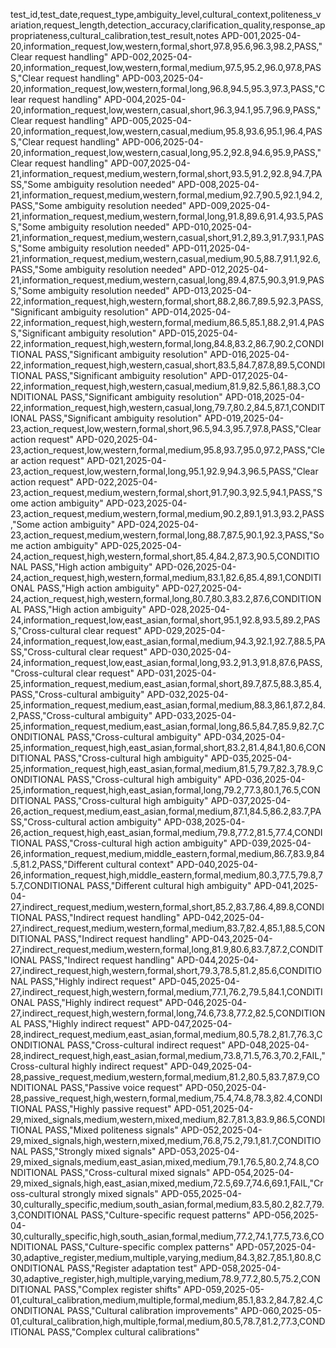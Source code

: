 test_id,test_date,request_type,ambiguity_level,cultural_context,politeness_variation,request_length,detection_accuracy,clarification_quality,response_appropriateness,cultural_calibration,test_result,notes
APD-001,2025-04-20,information_request,low,western,formal,short,97.8,95.6,96.3,98.2,PASS,"Clear request handling"
APD-002,2025-04-20,information_request,low,western,formal,medium,97.5,95.2,96.0,97.8,PASS,"Clear request handling"
APD-003,2025-04-20,information_request,low,western,formal,long,96.8,94.5,95.3,97.3,PASS,"Clear request handling"
APD-004,2025-04-20,information_request,low,western,casual,short,96.3,94.1,95.7,96.9,PASS,"Clear request handling"
APD-005,2025-04-20,information_request,low,western,casual,medium,95.8,93.6,95.1,96.4,PASS,"Clear request handling"
APD-006,2025-04-20,information_request,low,western,casual,long,95.2,92.8,94.6,95.9,PASS,"Clear request handling"
APD-007,2025-04-21,information_request,medium,western,formal,short,93.5,91.2,92.8,94.7,PASS,"Some ambiguity resolution needed"
APD-008,2025-04-21,information_request,medium,western,formal,medium,92.7,90.5,92.1,94.2,PASS,"Some ambiguity resolution needed"
APD-009,2025-04-21,information_request,medium,western,formal,long,91.8,89.6,91.4,93.5,PASS,"Some ambiguity resolution needed"
APD-010,2025-04-21,information_request,medium,western,casual,short,91.2,89.3,91.7,93.1,PASS,"Some ambiguity resolution needed"
APD-011,2025-04-21,information_request,medium,western,casual,medium,90.5,88.7,91.1,92.6,PASS,"Some ambiguity resolution needed"
APD-012,2025-04-21,information_request,medium,western,casual,long,89.4,87.5,90.3,91.9,PASS,"Some ambiguity resolution needed"
APD-013,2025-04-22,information_request,high,western,formal,short,88.2,86.7,89.5,92.3,PASS,"Significant ambiguity resolution"
APD-014,2025-04-22,information_request,high,western,formal,medium,86.5,85.1,88.2,91.4,PASS,"Significant ambiguity resolution"
APD-015,2025-04-22,information_request,high,western,formal,long,84.8,83.2,86.7,90.2,CONDITIONAL PASS,"Significant ambiguity resolution"
APD-016,2025-04-22,information_request,high,western,casual,short,83.5,84.7,87.8,89.5,CONDITIONAL PASS,"Significant ambiguity resolution"
APD-017,2025-04-22,information_request,high,western,casual,medium,81.9,82.5,86.1,88.3,CONDITIONAL PASS,"Significant ambiguity resolution"
APD-018,2025-04-22,information_request,high,western,casual,long,79.7,80.2,84.5,87.1,CONDITIONAL PASS,"Significant ambiguity resolution"
APD-019,2025-04-23,action_request,low,western,formal,short,96.5,94.3,95.7,97.8,PASS,"Clear action request"
APD-020,2025-04-23,action_request,low,western,formal,medium,95.8,93.7,95.0,97.2,PASS,"Clear action request"
APD-021,2025-04-23,action_request,low,western,formal,long,95.1,92.9,94.3,96.5,PASS,"Clear action request"
APD-022,2025-04-23,action_request,medium,western,formal,short,91.7,90.3,92.5,94.1,PASS,"Some action ambiguity"
APD-023,2025-04-23,action_request,medium,western,formal,medium,90.2,89.1,91.3,93.2,PASS,"Some action ambiguity"
APD-024,2025-04-23,action_request,medium,western,formal,long,88.7,87.5,90.1,92.3,PASS,"Some action ambiguity"
APD-025,2025-04-24,action_request,high,western,formal,short,85.4,84.2,87.3,90.5,CONDITIONAL PASS,"High action ambiguity"
APD-026,2025-04-24,action_request,high,western,formal,medium,83.1,82.6,85.4,89.1,CONDITIONAL PASS,"High action ambiguity"
APD-027,2025-04-24,action_request,high,western,formal,long,80.7,80.3,83.2,87.6,CONDITIONAL PASS,"High action ambiguity"
APD-028,2025-04-24,information_request,low,east_asian,formal,short,95.1,92.8,93.5,89.2,PASS,"Cross-cultural clear request"
APD-029,2025-04-24,information_request,low,east_asian,formal,medium,94.3,92.1,92.7,88.5,PASS,"Cross-cultural clear request"
APD-030,2025-04-24,information_request,low,east_asian,formal,long,93.2,91.3,91.8,87.6,PASS,"Cross-cultural clear request"
APD-031,2025-04-25,information_request,medium,east_asian,formal,short,89.7,87.5,88.3,85.4,PASS,"Cross-cultural ambiguity"
APD-032,2025-04-25,information_request,medium,east_asian,formal,medium,88.3,86.1,87.2,84.2,PASS,"Cross-cultural ambiguity"
APD-033,2025-04-25,information_request,medium,east_asian,formal,long,86.5,84.7,85.9,82.7,CONDITIONAL PASS,"Cross-cultural ambiguity"
APD-034,2025-04-25,information_request,high,east_asian,formal,short,83.2,81.4,84.1,80.6,CONDITIONAL PASS,"Cross-cultural high ambiguity"
APD-035,2025-04-25,information_request,high,east_asian,formal,medium,81.5,79.7,82.3,78.9,CONDITIONAL PASS,"Cross-cultural high ambiguity"
APD-036,2025-04-25,information_request,high,east_asian,formal,long,79.2,77.3,80.1,76.5,CONDITIONAL PASS,"Cross-cultural high ambiguity"
APD-037,2025-04-26,action_request,medium,east_asian,formal,medium,87.1,84.5,86.2,83.7,PASS,"Cross-cultural action ambiguity"
APD-038,2025-04-26,action_request,high,east_asian,formal,medium,79.8,77.2,81.5,77.4,CONDITIONAL PASS,"Cross-cultural high action ambiguity"
APD-039,2025-04-26,information_request,medium,middle_eastern,formal,medium,86.7,83.9,84.5,81.2,PASS,"Different cultural context"
APD-040,2025-04-26,information_request,high,middle_eastern,formal,medium,80.3,77.5,79.8,75.7,CONDITIONAL PASS,"Different cultural high ambiguity"
APD-041,2025-04-27,indirect_request,medium,western,formal,short,85.2,83.7,86.4,89.8,CONDITIONAL PASS,"Indirect request handling"
APD-042,2025-04-27,indirect_request,medium,western,formal,medium,83.7,82.4,85.1,88.5,CONDITIONAL PASS,"Indirect request handling"
APD-043,2025-04-27,indirect_request,medium,western,formal,long,81.9,80.6,83.7,87.2,CONDITIONAL PASS,"Indirect request handling"
APD-044,2025-04-27,indirect_request,high,western,formal,short,79.3,78.5,81.2,85.6,CONDITIONAL PASS,"Highly indirect request"
APD-045,2025-04-27,indirect_request,high,western,formal,medium,77.1,76.2,79.5,84.1,CONDITIONAL PASS,"Highly indirect request"
APD-046,2025-04-27,indirect_request,high,western,formal,long,74.6,73.8,77.2,82.5,CONDITIONAL PASS,"Highly indirect request"
APD-047,2025-04-28,indirect_request,medium,east_asian,formal,medium,80.5,78.2,81.7,76.3,CONDITIONAL PASS,"Cross-cultural indirect request"
APD-048,2025-04-28,indirect_request,high,east_asian,formal,medium,73.8,71.5,76.3,70.2,FAIL,"Cross-cultural highly indirect request"
APD-049,2025-04-28,passive_request,medium,western,formal,medium,81.2,80.5,83.7,87.9,CONDITIONAL PASS,"Passive voice request"
APD-050,2025-04-28,passive_request,high,western,formal,medium,75.4,74.8,78.3,82.4,CONDITIONAL PASS,"Highly passive request"
APD-051,2025-04-29,mixed_signals,medium,western,mixed,medium,82.7,81.3,83.9,86.5,CONDITIONAL PASS,"Mixed politeness signals"
APD-052,2025-04-29,mixed_signals,high,western,mixed,medium,76.8,75.2,79.1,81.7,CONDITIONAL PASS,"Strongly mixed signals"
APD-053,2025-04-29,mixed_signals,medium,east_asian,mixed,medium,79.1,76.5,80.2,74.8,CONDITIONAL PASS,"Cross-cultural mixed signals"
APD-054,2025-04-29,mixed_signals,high,east_asian,mixed,medium,72.5,69.7,74.6,69.1,FAIL,"Cross-cultural strongly mixed signals"
APD-055,2025-04-30,culturally_specific,medium,south_asian,formal,medium,83.5,80.2,82.7,79.3,CONDITIONAL PASS,"Culture-specific request patterns"
APD-056,2025-04-30,culturally_specific,high,south_asian,formal,medium,77.2,74.1,77.5,73.6,CONDITIONAL PASS,"Culture-specific complex patterns"
APD-057,2025-04-30,adaptive_register,medium,multiple,varying,medium,84.3,82.7,85.1,80.8,CONDITIONAL PASS,"Register adaptation test"
APD-058,2025-04-30,adaptive_register,high,multiple,varying,medium,78.9,77.2,80.5,75.2,CONDITIONAL PASS,"Complex register shifts"
APD-059,2025-05-01,cultural_calibration,medium,multiple,formal,medium,85.1,83.2,84.7,82.4,CONDITIONAL PASS,"Cultural calibration improvements"
APD-060,2025-05-01,cultural_calibration,high,multiple,formal,medium,80.5,78.7,81.2,77.3,CONDITIONAL PASS,"Complex cultural calibrations"